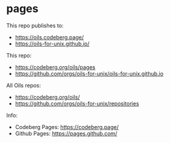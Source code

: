 pages
=====

This repo publishes to:

- <https://oils.codeberg.page/>
- <https://oils-for-unix.github.io/>

This repo:

- <https://codeberg.org/oils/pages>
- <https://github.com/orgs/oils-for-unix/oils-for-unix.github.io>

All Oils repos:

- <https://codeberg.org/oils/>
- <https://github.com/orgs/oils-for-unix/repositories>

Info:

- Codeberg Pages: <https://codeberg.page/>
- Github Pages: <https://pages.github.com/>





